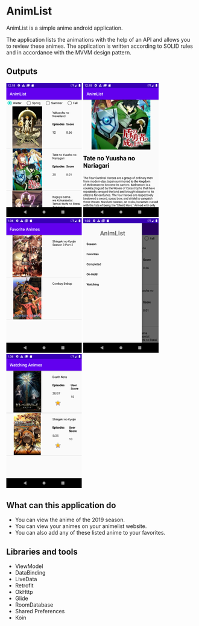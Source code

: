 # AnimList

AnimList is a simple anime android application.

The application lists the animations with the help of an API and allows you to review these animes. The application is written according to SOLID rules and in accordance with the MVVM design pattern.

<h2> Outputs </h2>

<img src="https://github.com/maliksenpai/AnimList/blob/master/images/a1.png" width="200"/>

<img src="https://github.com/maliksenpai/AnimList/blob/master/images/a2.png" width="200" />

<img src="https://github.com/maliksenpai/AnimList/blob/master/images/a3.png" width="200" />

<img src="https://github.com/maliksenpai/AnimList/blob/master/images/a4.png" width="200" />

<img src="https://github.com/maliksenpai/AnimList/blob/master/images/a5.png" width="200" />

<h2> What can this application do </h2>
<ul>
  <li>You can view the anime of the 2019 season.</li>
  <li>You can view your animes on your animelist website.</li>
  <li>You can also add any of these listed anime to your favorites.</li>
</ul>


<h2>Libraries and tools</h2>

<ul>
  <li>ViewModel</li>
  <li>DataBinding</li>
  <li>LiveData</li>
  <li>Retrofit</li>
  <li>OkHttp</li>
  <li>Glide</li>
  <li>RoomDatabase</li>
  <li>Shared Preferences</li>
  <li>Koin</li>
</ul>
